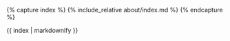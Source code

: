 <!--
<ul class="navbar">
  <li><label class="collapse" for="_1">About</label></li>
  <li><label class="collapse" for="_2">Committee</label></li>
</ul> 
<p>

<input id="_2" type="radio" name="c1"  display="none">
<div>Content 2 data</div>

<input id="_1" type="radio" name="c1" display="none">
<div class=hidable>
  {% capture index %}
  {% include_relative about/index.md %}
  {% endcapture %}
  
  {{ index | markdownify }}
</div>
</input>
</p>
--->

  {% capture index %}
  {% include_relative about/index.md %}
  {% endcapture %}
  
  {{ index | markdownify }}

<!--

### Conor Ryan - Auditor - 4th year TP
Charged with keeping the long and short term planning in order to ensure the vision and goals of the association are achieved.

### Seán S. Ffrench - Secretary - 4th year TP
Coördinates all aspects of the association, schedules events and handles other administrative tasks required as required.

### Ruaidhrí Campion - Treasurer - 3rd year TP
In charge of the associations finances and ensuring due diligence is taken.

### Jan Becker & Josh Mooney Mercadal - Lecture Series Coördinator
In charge of creating new material for our online library that's currently under construction.

### Mitchell - Weekly seminar director & founder - 4th year TP
Founder and currently running the weekly seminars.

### Pratheek Kishore - ITPO Captain - 4th year TP
In charge of preparing a team to eventually compete in the ITPO.

### Oisín O'Sullivan - Maths Student Representative - 3rd Year Maths
Represents the interest of students of pure mathematics.

### Luke Johnston - PRO
Our public relations officer, in charge of managing our social media and other public communications.
--->
